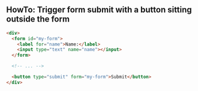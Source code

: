 ## HowTo: Trigger form submit with a button sitting outside the form
```html
<div>
  <form id="my-form">
    <label for="name">Name:</label>
    <input type="text" name="name"></input>
  </form>

  <!-- ... -->

  <button type="submit" form="my-form">Submit</button>
</div>
```
